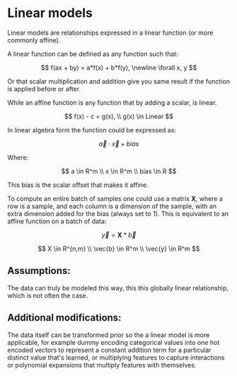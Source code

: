 # Linear models
Linear models are relationships expressed in a linear function (or more commonly affine).

A linear function can be defined as any function such that:

$$ f(ax + by) = a*f(x) + b*f(y),  \newline \forall x, y $$

Or that scalar multiplication and addition give you same result if the function is applied before or after.

While an affine function is any function that by adding a scalar, is linear.

$$
f(x) - c = g(x), \\ g(x) \in Linear
$$

In linear algebra form the function could be expressed as:

$$
\vec{a}\cdot\vec{x} + bias
$$

Where:

$$
a \in R^m \\
x \in R^m \\
bias \in R
$$

This bias is the scalar offset that makes it affine.

To compute an entire batch of samples one could use a matrix $\mathbf{X}$, where a row is a sample, and each column is a dimension of the sample, with an extra dimension added for the bias (always set to 1). This is equivalent to an affine function on a batch of data:

$$
\vec{y} = \mathbf{X}*\vec{b}
$$


$$
X \in R^{n,m} \\
\vec{b} \in R^m \\
\vec{y} \in R^m
$$

## Assumptions:
The data can truly be modeled this way, this this globally linear relationship, which is not often the case.

## Additional modifications:
The data itself can be transformed prior so the a linear model is more applicable, for example dummy encoding categorical values into one hot encoded vectors to represent a constant addition term for a particular distinct value that's learned, or multiplying features to capture interactions or polynomial expansions that multiply features with themselves.
